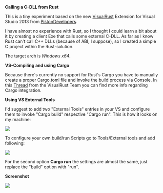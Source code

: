 **Calling a C-DLL from Rust**

This is a tiny experiment based on the new <a href="https://github.com/PistonDevelopers/VisualRust" target="_blank">VisualRust</a> Extension for Visual Studio 2013
from <a href="http://www.piston.rs/" target="_blank">PistonDevelopers</a>.

I have almost no experience with Rust, so I thought I could learn a bit about it by creating a 
client Exe that calls some external C-DLL. As far as I know Rust can't call C++ DLLs (because of ABI, I suppose), so I created a 
simple C project within the Rust-solution. 

The target arch is *Windows x64*.

**VS-Compiling and using Cargo**

Because there's currently no support for Rust's Cargo you have to manually create a proper Cargo.toml file and invoke
the build process via Console. In this <a href="https://github.com/PistonDevelopers/VisualRust/issues/3" target="_blank">Thread</a> from the VisualRust Team you can find more info
regarding Cargo integration. 

**Using VS External Tools**

I'd suggest to add two "External Tools" entries in your VS and configure them to invoke "Cargo build" respective "Cargo run".
This is how it looks on my machine:

<img src="http://w70.imgup.net/external_t0dcd.png">

To configure your own build/run Scripts go to Tools/External tools and add following:

<img src="http://o14.imgup.net/cargo_buil8014.png">

For the second option **Cargo run** the settings are almost the same, just replace the "build" option with "run".

**Screenshot**

<img src="http://r44.imgup.net/msvs_rust_31d0.png">